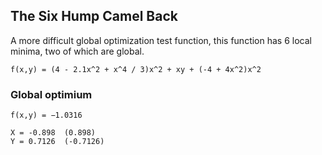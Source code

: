 ## The Six Hump Camel Back

A more difficult global optimization test function, this function has 6 local minima, two of which are global.

    f(x,y) = (4 - 2.1x^2 + x^4 / 3)x^2 + xy + (-4 + 4x^2)x^2

### Global optimium

    f(x,y) = −1.0316

    X = -0.898  (0.898)
    Y = 0.7126  (-0.7126)
